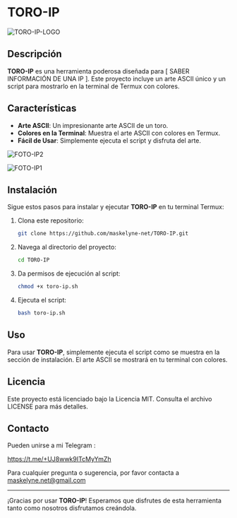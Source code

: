 # TORO-IP

![TORO-IP-LOGO](https://github.com/user-attachments/assets/fda1f9b4-d0d4-4877-87ce-887ae0143c5c)


## Descripción

**TORO-IP** es una herramienta poderosa diseñada para [ SABER INFORMACIÓN DE UNA IP ]. Este proyecto incluye un arte ASCII único y un script para mostrarlo en la terminal de Termux con colores.

## Características

- **Arte ASCII**: Un impresionante arte ASCII de un toro.
- **Colores en la Terminal**: Muestra el arte ASCII con colores en Termux.
- **Fácil de Usar**: Simplemente ejecuta el script y disfruta del arte.

![FOTO-IP2](https://github.com/user-attachments/assets/85e7101b-db86-42db-ae6a-90accc46a272)

![FOTO-IP1](https://github.com/user-attachments/assets/4da3b0cb-21d1-4aeb-9d59-508aa8a130ea)


## Instalación

Sigue estos pasos para instalar y ejecutar **TORO-IP** en tu terminal Termux:

1. Clona este repositorio:
    ```bash
    git clone https://github.com/maskelyne-net/TORO-IP.git
    ```

2. Navega al directorio del proyecto:
    ```bash
    cd TORO-IP
    ```

3. Da permisos de ejecución al script:
    ```bash
    chmod +x toro-ip.sh
    ```

4. Ejecuta el script:
    ```bash
    bash toro-ip.sh
    ```

## Uso

Para usar **TORO-IP**, simplemente ejecuta el script como se muestra en la sección de instalación. El arte ASCII se mostrará en tu terminal con colores.

## Licencia

Este proyecto está licenciado bajo la Licencia MIT. Consulta el archivo LICENSE para más detalles.

## Contacto
Pueden unirse a mi Telegram :

https://t.me/+UJ8wwk9ITcMyYmZh

Para cualquier pregunta o sugerencia, por favor contacta a maskelyne.net@gmail.com

---

¡Gracias por usar **TORO-IP**! Esperamos que disfrutes de esta herramienta tanto como nosotros disfrutamos creándola.
